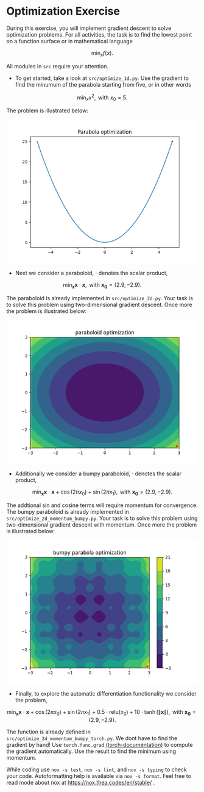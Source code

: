 # Optimization Exercise
During this exercise, you will implement gradient descent to solve optimization problems.
For all activities, the task is to find the lowest point on a function surface or in 
mathematical language 

$$ \min_{x}f(x) .$$

All modules in `src` require your attention. 
- To get started, take a look at `src/optimize_1d.py`.
Use the gradient to find the minumum of the parabola starting from five, or in other words

$$ \min_{x} x^2,  \text{   with   } x_0 = 5 .$$

The problem is illustrated below:

![parabola_task](./figures/parabola_task.png)


- Next we consider a paraboloid, $\cdot$ denotes the scalar product,

$$ \min_{\mathbf{x}} \mathbf{x} \cdot \mathbf{x},  \text{   with   } \mathbf{x_0} = (2.9, -2.9) .$$

The paraboloid is already implemented in `src/optimize_2d.py`. 
Your task is to solve this problem using two-dimensional gradient descent.
Once more the problem is illustrated below:

![paraboloid_task](./figures/paraboloid_task.png)


- Additionally we consider a bumpy paraboloid, $\cdot$ denotes the scalar product,

$$ \min_{\mathbf{x}} \mathbf{x} \cdot \mathbf{x} + \cos(2  \pi x_0) + \sin(2 \pi x_1 ), \text{   with   } \mathbf{x_0} = (2.9, -2.9) .$$

The addtional sin and cosine terms will require momentum for convergence.
The bumpy paraboloid is already implemented in `src/optimize_2d_momentum_bumpy.py`. 
Your task is to solve this problem using two-dimensional gradient descent with momentum.
Once more the problem is illustrated below:

![bumpy_paraboloid_task](./figures/bumpy_paraboloid_task.png)


- Finally, to explore the automatic differentiation functionality we consider the problem,

$$ \min_{\mathbf{x}} \mathbf{x} \cdot \mathbf{x} + \cos(2 \pi x_0 ) + \sin(2 \pi x_1)  + 0.5 \cdot \text{relu}(x_0) + 10 \cdot \tanh( \|\mathbf{x} \| ),  \text{   with   } \mathbf{x_0} = (2.9, -2.9) .$$

The function is already defined in  `src/optimize_2d_momentum_bumpy_torch.py`. We dont have to find the gradient by hand!
Use `torch.func.grad` [(torch-documentation)](https://pytorch.org/docs/stable/generated/torch.func.grad.html) to compute the gradient automatically. Use the result to find the minimum using momentum.  

While coding use `nox -s test`, `nox -s lint`, and `nox -s typing` to check your code.
Autoformatting help is available via `nox -s format`.
Feel free to read mode about nox at https://nox.thea.codes/en/stable/ .

